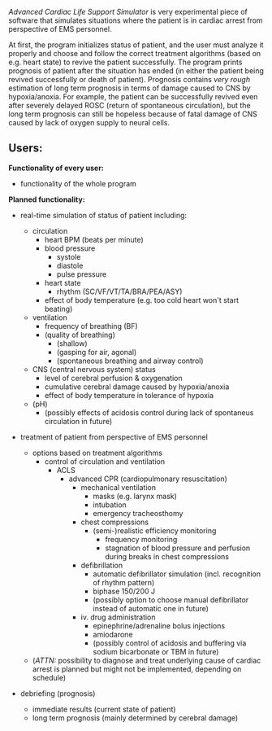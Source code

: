 
*Advanced Cardiac Life Support Simulator* is very experimental piece of software that simulates situations where the patient is in cardiac arrest from perspective of EMS personnel.

At first, the program initializes status of patient, and the user must analyze it properly and choose and follow the correct treatment algorithms (based on e.g. heart state) to revive the patient successfully. The program prints prognosis of patient after the situation has ended (in either the patient being revived successfully or death of patient). Prognosis contains *very rough* estimation of long term prognosis in terms of damage caused to CNS by hypoxia/anoxia. For example, the patient can be successfully revived even after severely delayed ROSC (return of spontaneous circulation), but the long term prognosis can still be hopeless because of fatal damage of CNS caused by lack of oxygen supply to neural cells.

**Users:**
 - 

**Functionality of every user:**
 - functionality of the whole program

**Planned functionality:**
 - real-time simulation of status of patient including:
	- circulation
		- heart BPM (beats per minute)
		- blood pressure
			- systole
			- diastole
			- pulse pressure
		- heart state
			- rhythm (SC/VF/VT/TA/BRA/PEA/ASY)
		- effect of body temperature (e.g. too cold heart won't start beating)
	- ventilation
		- frequency of breathing (BF)
		- (quality of breathing)
			- (shallow)
			- (gasping for air, agonal)
			- (spontaneous breathing and airway control)
	- CNS (central nervous system) status
		- level of cerebral perfusion & oxygenation
		- cumulative cerebral damage caused by hypoxia/anoxia
		- effect of body temperature in tolerance of hypoxia
	- (pH)
		- (possibly effects of acidosis control during lack of spontaneus circulation in future)

- treatment of patient from perspective of EMS personnel
	- options based on treatment algorithms
		- control of circulation and ventilation
			- ACLS
				- advanced CPR (cardiopulmonary resuscitation)
					- mechanical ventilation
						- masks (e.g. larynx mask)
						- intubation
						- emergency tracheosthomy
					- chest compressions
						- (semi-)realistic efficiency monitoring
							- frequency monitoring
							- stagnation of blood pressure and perfusion during breaks in chest compressions
					- defibrillation
						- automatic defibrillator simulation (incl. recognition of rhythm pattern)
						- biphase 150/200 J
						- (possibly option to choose manual defibrillator instead of automatic one in future)
					- iv. drug administration
						- epinephrine/adrenaline bolus injections
						- amiodarone
						- (possibly control of acidosis and buffering via sodium bicarbonate or TBM in future)
	- (*ATTN:* possibility to diagnose and treat underlying cause of cardiac arrest is planned but might not be implemented, depending on schedule)

- debriefing (prognosis)
	- immediate results (current state of patient)
	- long term prognosis (mainly determined by cerebral damage)
